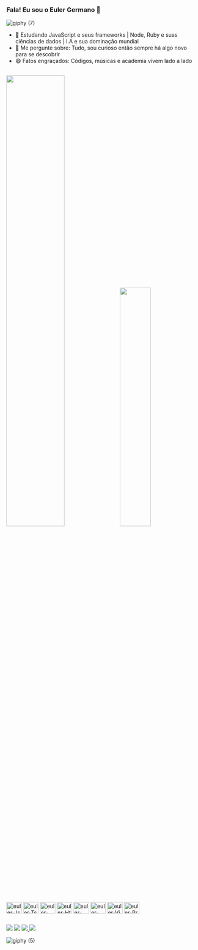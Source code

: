 ### Fala! Eu sou o Euler Germano 👋

![giphy (7)](https://github.com/eullerg/eullerg/assets/28613413/f2a9509f-1992-4f5e-a762-abcbbb2a5986)


- 🌱 Estudando JavaScript e seus frameworks | Node, Ruby e suas ciências de dados | I.A e sua dominação mundial
- 💬 Me pergunte sobre: Tudo, sou curioso então sempre há algo novo para se descobrir 
- 😄 Fatos engraçados: Códigos, músicas e academia vivem lado a lado

##
<div class='container'>
  <img style="height: auto; width: 55%;" class="img" src="https://github-readme-stats.vercel.app/api?username=eullerg&rank_icon=github&theme=synthwave" />
  &nbsp;
  &nbsp;
  <img style="height: auto; width: 40%;" class="img" src="https://github-readme-stats.vercel.app/api/top-langs/?username=eullerg&theme=synthwave&langs_count=8&layout=compact" /></div>
</div>

<div style="display: inline_block"><br>
  <img align="center" alt="euler-Js" height="30" width="40" src="https://cdn.jsdelivr.net/gh/devicons/devicon/icons/javascript/javascript-plain.svg" />
  <img align="center" alt="euler-Ts" height="30" width="40" src="https://cdn.jsdelivr.net/gh/devicons/devicon/icons/typescript/typescript-original.svg" />
  <img align="center" alt="euler-Rc" height="30" width="40" src="https://cdn.jsdelivr.net/gh/devicons/devicon/icons/react/react-original.svg" />
  <img align="center" alt="euler-Ht" height="30" width="40" src="https://cdn.jsdelivr.net/gh/devicons/devicon/icons/html5/html5-original.svg" />
  <img align="center" alt="euler-Cs" height="30" width="40" src="https://cdn.jsdelivr.net/gh/devicons/devicon/icons/css3/css3-original.svg" />
  <img align="center" alt="euler-Py" height="30" width="40" src="https://cdn.jsdelivr.net/gh/devicons/devicon/icons/python/python-original.svg" />
  <img align="center" alt="euler-Vj" height="30" width="40" src="https://cdn.jsdelivr.net/gh/devicons/devicon/icons/vuejs/vuejs-original.svg" />
  <img align="center" alt="euler-Rr" height="30" width="40" src="https://cdn.jsdelivr.net/gh/devicons/devicon/icons/ruby/ruby-original.svg" />
</div>

##

<div>
  <a href="https://instagram.com/og.euller" target="_blank"><img src="https://img.shields.io/badge/Instagram-E4405F?style=for-the-badge&logo=instagram&logoColor=white" target="_blank"></a>
  <a href="https://www.linkedin.com/in/euler-germano-8bb425252/" target="_blank"><img src="https://img.shields.io/badge/LinkedIn-0077B5?style=for-the-badge&logo=linkedin&logoColor=white" target="_blank"></a>
  <a href="https://www.youtube.com/@kwame8714" target="_blank"><img src="https://img.shields.io/badge/YouTube-FF0000?style=for-the-badge&logo=youtube&logoColor=white" target="_blank"</a>
  <a href="https://leetcode.com/eullerla/" target="_blank"><img src="https://img.shields.io/badge/-LeetCode-FFA116?style=for-the-badge&logo=LeetCode&logoColor=black" target="_blank"></a>
</div>

![giphy (5)](https://github.com/eullerg/eullerg/assets/28613413/1944c300-6557-4338-a93d-3746b40afdc0)



